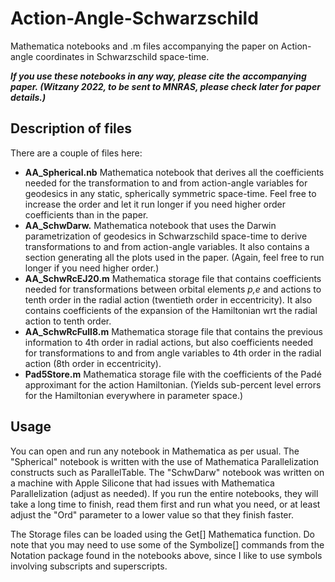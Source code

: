 # Action-Angle-Schwarzschild
Mathematica notebooks and .m files accompanying the paper on Action-angle coordinates in Schwarzschild space-time.

***If you use these notebooks in any way, please cite the accompanying paper. (Witzany 2022, to be sent to MNRAS, please check later for paper details.)***

## Description of files

There are a couple of files here:

 - **AA_Spherical.nb** Mathematica notebook that derives all the coefficients needed for the transformation to and from action-angle variables for geodesics in any static, spherically symmetric space-time. Feel free to increase the order and let it run longer if you need higher order coefficients than in the paper.
 - **AA_SchwDarw.** Mathematica notebook that uses the Darwin parametrization of geodesics in Schwarzschild space-time to derive transformations to and from action-angle variables. It also contains a section generating all the plots used in the paper. (Again, feel free to run longer if you need higher order.)
 - **AA_SchwRcEJ20.m** Mathematica storage file that contains coefficients needed for transformations between orbital elements *p,e* and actions to tenth order in the radial action (twentieth order in eccentricity). It also contains coefficients of the expansion of the Hamiltonian wrt the radial action to tenth order.
 - **AA_SchwRcFull8.m** Mathematica storage file that contains the previous information to 4th order in radial actions, but also coefficients needed for transformations to and from angle variables to 4th order in the radial action (8th order in eccentricity).
 - **Pad5Store.m** Mathematica storage file with the coefficients of the Padé approximant for the action Hamiltonian. (Yields sub-percent level errors for the Hamiltonian everywhere in parameter space.)

## Usage

You can open and run any notebook in Mathematica as per usual. The "Spherical" notebook is written with the use of Mathematica Parallelization constructs such as ParallelTable. The "SchwDarw" notebook was written on a machine with Apple Silicone that had issues with Mathematica Parallelization (adjust as needed). If you run the entire notebooks, they will take a long time to finish, read them first and run what you need, or at least adjust the "Ord" parameter to a lower value so that they finish faster.

The Storage files can be loaded using the Get[] Mathematica function. Do note that you may need to use some of the Symbolize[] commands from the Notation package found in the notebooks above, since I like to use symbols involving subscripts and superscripts.
